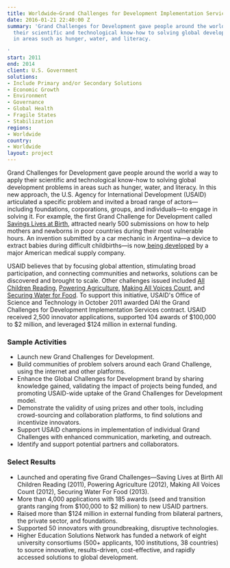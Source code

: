 ```yaml
---
title: Worldwide—Grand Challenges for Development Implementation Services
date: 2016-01-21 22:40:00 Z
summary: 'Grand Challenges for Development gave people around the world a way to apply
  their scientific and technological know-how to solving global development problems
  in areas such as hunger, water, and literacy.

'
start: 2011
end: 2014
client: U.S. Government
solutions:
- Include Primary and/or Secondary Solutions
- Economic Growth
- Environment
- Governance
- Global Health
- Fragile States
- Stabilization
regions:
- Worldwide
country:
- Worldwide
layout: project
---
```


Grand Challenges for Development gave people around the world a way to apply their scientific and technological know-how to solving global development problems in areas such as hunger, water, and literacy. In this new approach, the U.S. Agency for International Development (USAID) articulated a specific problem and invited a broad range of actors—including foundations, corporations, groups, and individuals—to engage in solving it. For example, the first Grand Challenge for Development called [Savings Lives at Birth][1], attracted nearly 500 submissions on how to help mothers and newborns in poor countries during their most vulnerable hours. An invention submitted by a car mechanic in Argentina—a device to extract babies during difficult childbirths—is now[ being developed][2] by a major American medical supply company.

USAID believes that by focusing global attention, stimulating broad participation, and connecting communities and networks, solutions can be discovered and brought to scale. Other challenges issued included [All Children Reading][3], [Powering Agriculture][4], [Making All Voices Count][5], and [Securing Water for Food][6]. To support this initiative, USAID's Office of Science and Technology in October 2011 awarded DAI the Grand Challenges for Development Implementation Services contract. USAID received 2,500 innovator applications, supported 104 awards of $100,000 to $2 million, and leveraged $124 million in external funding.

### Sample Activities

* Launch new Grand Challenges for Development.
* Build communities of problem solvers around each Grand Challenge, using the internet and other platforms.
* Enhance the Global Challenges for Development brand by sharing knowledge gained, validating the impact of projects being funded, and promoting USAID-wide uptake of the Grand Challenges for Development model.
* Demonstrate the validity of using prizes and other tools, including crowd-sourcing and collaboration platforms, to find solutions and incentivize innovators.
* Support USAID champions in implementation of individual Grand Challenges with enhanced communication, marketing, and outreach.
* Identify and support potential partners and collaborators.

### Select Results

* Launched and operating five Grand Challenges—Saving Lives at Birth All Children Reading (2011), Powering Agriculture (2012), Making All Voices Count (2012), Securing Water For Food (2013).
* More than 4,000 applications with 185 awards (seed and transition grants ranging from $100,000 to $2 million) to new USAID partners.
* Raised more than $124 million in external funding from bilateral partners, the private sector, and foundations.
* Supported 50 innovators with groundbreaking, disruptive technologies.
* Higher Education Solutions Network has funded a network of eight university consortiums (500+ applicants, 100 institutions, 38 countries) to source innovative, results-driven, cost-effective, and rapidly accessed solutions to global development.

[1]: http://savinglivesatbirth.net/
[2]: http://www.nytimes.com/2013/11/14/health/new-tool-to-ease-difficult-births-a-plastic-bag.html?_r=0
[3]: http://allchildrenreading.org/
[4]: http://poweringag.org/
[5]: http://www.makingallvoicescount.org/
[6]: http://www.securingwaterforfood.org/
